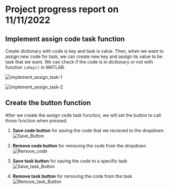 # Project progress report on 11/11/2022

## Implement assign code task function

Create dictionary with code is key and task is value. Then, when we want to assign new code for task, we can create new key and assign its value to be task that we want. We can check if the code is in dictionary or not with function `isKey()` in MATLAB.

![implement_assign_task-1](/IR_remote_MQTT_MATLAB/images/week3/implement_assign_task-1.png)  

![implement_assign_task-2](/IR_remote_MQTT_MATLAB/images/week3/implement_assign_task-2.png)

## Create the button function

After we create the assign code task function, we will set the button to call those function when pressed.

1. **Save code button** for saving the code that we recieved to the dropdown  
   ![Save_Button](/IR_remote_MQTT_MATLAB/images/week3/Save_Button.png)

2. **Remove code button** for removing the code from the dropdown  
   ![Remove_code](/IR_remote_MQTT_MATLAB/images/week3/Remove_code.png)

3. **Save task button** for saving the code to a specific task  
   ![Save_task_Button](/IR_remote_MQTT_MATLAB/images/week3/Save_task_Button.png)

4. **Remove task button** for removing the code from the task  
   ![Remove_task_Button](/IR_remote_MQTT_MATLAB/images/week3/Remove_task_Button.png)